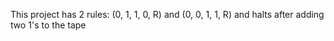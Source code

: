 This project has 2 rules: (0, 1, 1, 0, R) and (0, 0, 1, 1, R) and halts after adding two 1's to the tape

